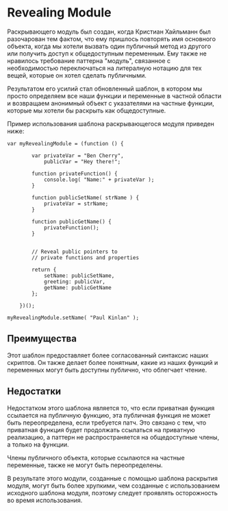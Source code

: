 Revealing Module
================

Раскрывающего модуль был создан,
когда Кристиан Хайльманн был разочарован тем фактом, что ему пришлось
повторять имя основного объекта, когда мы хотели вызвать один публичный
метод из другого или получить доступ к общедоступным переменным.
Ему также не нравилось требование паттерна "модуль", связанное с необходимостью
переключаться на литералную нотацию для тех вещей,
которые он хотел сделать публичными.

Результатом его усилий стал обновленный шаблон, в котором мы просто
определяем все наши функции и переменные в частной области и возвращаем
анонимный объект с указателями на частные функции, которые мы хотели бы
раскрыть как общедоступные.

Пример использования шаблона раскрывающегося модуля приведен ниже:

```
var myRevealingModule = (function () {

        var privateVar = "Ben Cherry",
            publicVar = "Hey there!";

        function privateFunction() {
            console.log( "Name:" + privateVar );
        }

        function publicSetName( strName ) {
            privateVar = strName;
        }

        function publicGetName() {
            privateFunction();
        }


        // Reveal public pointers to
        // private functions and properties

        return {
            setName: publicSetName,
            greeting: publicVar,
            getName: publicGetName
        };

    })();

myRevealingModule.setName( "Paul Kinlan" );
```

Преимущества
------------

Этот шаблон предоставляет более согласованный синтаксис наших скриптов.
Он также делает более понятным, какие из наших функций
и переменных могут быть доступны публично, что облегчает чтение.

Недостатки
----------

Недостатком этого шаблона является то, что если приватная функция ссылается на публичную функцию,
эта публичная функция не может быть переопределена, если требуется патч.
Это связано с тем, что приватная функция будет продолжать ссылаться на приватную реализацию,
а паттерн не распространяется на общедоступные члены, а только на функции.

Члены публичного объекта, которые ссылаются на частные переменные, также не могут быть переопределены.

В результате этого модули, созданные с помощью шаблона раскрытия модуля,
могут быть более хрупкими, чем созданные с использованием исходного шаблона модуля,
поэтому следует проявлять осторожность во время использования.
